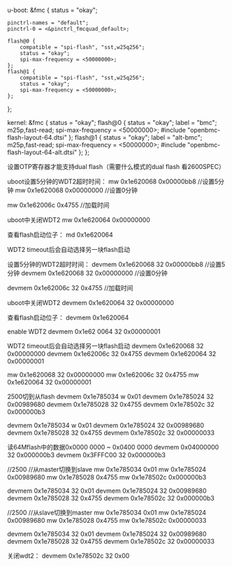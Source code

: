 u-boot:
&fmc {
	status = "okay";

	pinctrl-names = "default";
	pinctrl-0 = <&pinctrl_fmcquad_default>;

	flash@0 {
		compatible = "spi-flash", "sst,w25q256";
		status = "okay";
		spi-max-frequency = <50000000>;
	};
	flash@1 { 
		compatible = "spi-flash", "sst,w25q256"; 
		status = "okay"; 
		spi-max-frequency = <50000000>; 
	};
};

kernel:
&fmc {
	status = "okay";
	flash@0 {
		status = "okay";
		label = "bmc";
		m25p,fast-read;
		spi-max-frequency = <50000000>;
#include "openbmc-flash-layout-64.dtsi"
	};
	flash@1 {
		status = "okay";
		label = "alt-bmc";
		m25p,fast-read;
		spi-max-frequency = <50000000>;
#include "openbmc-flash-layout-64-alt.dtsi"
	};
};

设置OTP寄存器才能支持dual flash（需要什么模式的dual flash 看2600SPEC）

uboot设置5分钟的WDT2超时时间：
mw 0x1e620068 0x00000bb8 //设置5分钟
mw 0x1e620068 0x00000000 //设置0分钟

mw 0x1e62006c 0x4755 //加载时间

uboot中关闭WDT2
mw 0x1e620064 0x00000000

查看flash启动位子：
md 0x1e620064

WDT2 timeout后会自动选择另一块flash启动


设置5分钟的WDT2超时时间：
devmem 0x1e620068 32 0x00000bb8 //设置5分钟
devmem 0x1e620068 32 0x00000000 //设置0分钟

devmem 0x1e62006c 32 0x4755 //加载时间

uboot中关闭WDT2
devmem 0x1e620064 32 0x00000000

查看flash启动位子：
devmem 0x1e620064

enable WDT2
devmem 0x1e62 0064 32 0x00000001

WDT2 timeout后会自动选择另一块flash启动
devmem 0x1e620068 32 0x00000000
devmem 0x1e62006c 32 0x4755
devmem 0x1e620064 32 0x00000001

mw 0x1e620068 32 0x00000000
mw 0x1e62006c 32 0x4755
mw 0x1e620064 32 0x00000001


2500切到从flash
devmem 0x1e785034 w 0x01
devmem 0x1e785024 32 0x00989680
devmem 0x1e785028 32 0x4755
devmem 0x1e78502c 32 0x000000b3

devmem 0x1e785034 w 0x01
devmem 0x1e785024 32 0x00989680
devmem 0x1e785028 32 0x4755
devmem 0x1e78502c 32 0x00000033


读64Mflash中的数据0x0000 0000 ~ 0x0400 0000
devmem 0x04000000 32 0x000000b3
devmem 0x3FFFC00 32 0x000000b3

//2500
//从master切换到slave
mw 0x1e785034 0x01
mw 0x1e785024 0x00989680
mw 0x1e785028 0x4755
mw 0x1e78502c 0x000000b3

devmem 0x1e785034 32 0x01
devmem 0x1e785024 32 0x00989680
devmem 0x1e785028 32 0x4755
devmem 0x1e78502c 32 0x000000b3

//2500
//从slave切换到master
mw 0x1e785034 0x01
mw 0x1e785024 0x00989680
mw 0x1e785028 0x4755
mw 0x1e78502c 0x00000033

devmem 0x1e785034 32 0x01
devmem 0x1e785024 32 0x00989680
devmem 0x1e785028 32 0x4755
devmem 0x1e78502c 32 0x00000033

关闭wdt2：
devmem 0x1e78502c 32 0x00
